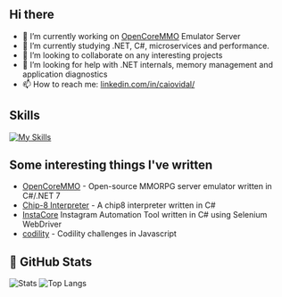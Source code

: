## Hi there

- 🔭 I’m currently working on [OpenCoreMMO](https://github.com/caioavidal/OpenCoreMMO) Emulator Server
- 🌱 I’m currently studying .NET, C#, microservices and performance.
- 👯 I’m looking to collaborate on any interesting projects
- 🤔 I’m looking for help with .NET internals, memory management and application diagnostics
- 📫 How to reach me: [linkedin.com/in/caiovidal/](https://www.linkedin.com/in/caiovidal/)

## Skills
[![My Skills](https://skillicons.dev/icons?i=dotnet,cs,js,azure,docker,git,visualstudio)](https://skillicons.dev)

## Some interesting things I've written

- [OpenCoreMMO](https://github.com/caioavidal/OpenCoreMMO) - Open-source MMORPG server emulator written in C#/.NET 7
- [Chip-8 Interpreter](https://github.com/caioavidal/chip8-interpreter) - A chip8 interpreter written in C#
- [InstaCore](https://github.com/caioavidal/InstaCore) Instagram Automation Tool written in C# using Selenium WebDriver
- [codility](https://github.com/caioavidal/codility) - Codility challenges in Javascript

## 🚧  GitHub Stats
![Stats](https://github-readme-stats.vercel.app/api?username=caioavidal&show_icons=true&include_all_commits)
![Top Langs](https://github-readme-stats.vercel.app/api/top-langs/?username=caioavidal&layout=compact)

